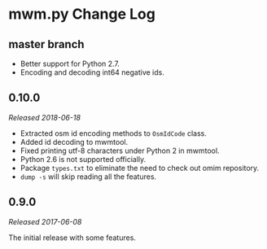 # mwm.py Change Log

## master branch

* Better support for Python 2.7.
* Encoding and decoding int64 negative ids.

## 0.10.0

_Released 2018-06-18_

* Extracted osm id encoding methods to `OsmIdCode` class.
* Added id decoding to mwmtool.
* Fixed printing utf-8 characters under Python 2 in mwmtool.
* Python 2.6 is not supported officially.
* Package `types.txt` to eliminate the need to check out omim repository.
* `dump -s` will skip reading all the features.

## 0.9.0

_Released 2017-06-08_

The initial release with some features.
